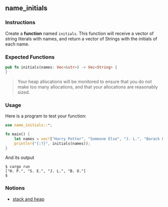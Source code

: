 ## name_initials

### Instructions

Create a **function** named `initials`. This function will receive a vector of string literals with names, and return a vector of Strings with the initials of each name.

### Expected Functions

```rust
pub fn initials(names: Vec<&str>) -> Vec<String> {
}
```

> Your heap allocations will be monitored to ensure that you do not make too many allocations, and that your allocations are reasonably sized.

### Usage

Here is a program to test your function:

```rust
use name_initials::*;

fn main() {
    let names = vec!["Harry Potter", "Someone Else", "J. L.", "Barack Obama"];
    println!("{:?}", initials(names));
}
```

And its output

```console
$ cargo run
["H. P.", "S. E.", "J. L.", "B. O."]
$
```

### Notions

- [stack and heap](https://doc.rust-lang.org/1.22.0/book/first-edition/the-stack-and-the-heap.html)
